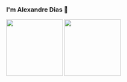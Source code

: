 ### I'm Alexandre Dias 👋 

<p align="justify">
    <img height="150" src="https://github-readme-stats.vercel.app/api?username=saidatom&count_private=true&show_icons=true&custom_title=Github%20Status&show_icons=true" />
    <img height="150" src="https://github-readme-stats.vercel.app/api/top-langs/?username=saidatom&layout=compact" />
</p>

<!--
**saidatom/saidatom** is a ✨ _special_ ✨ repository because its `README.md` (this file) appears on your GitHub profile.

Here are some ideas to get you started:

- 🔭 I’m currently working on ...
- 🌱 I’m currently learning ...
- 👯 I’m looking to collaborate on ...
- 🤔 I’m looking for help with ...
- 💬 Ask me about ...
- 📫 How to reach me: ...
- 😄 Pronouns: ...
- ⚡ Fun fact: ...
-->
